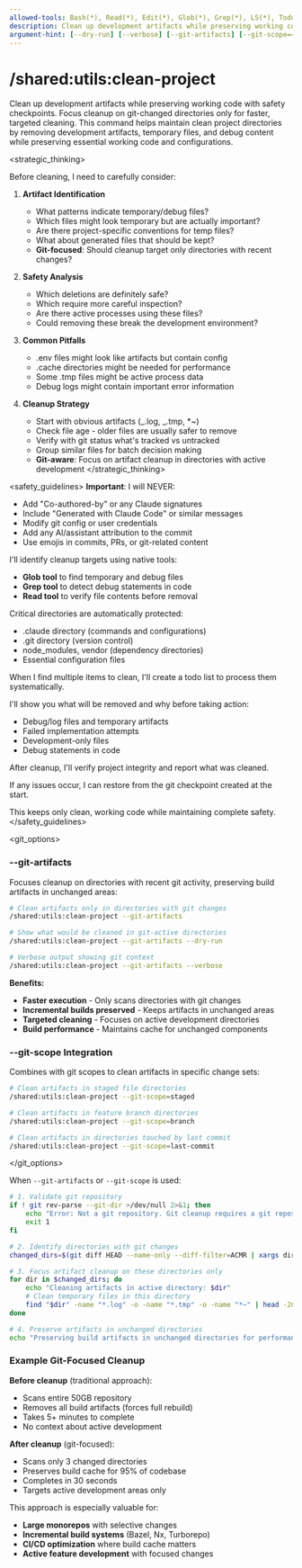 ```yaml
---
allowed-tools: Bash(*), Read(*), Edit(*), Glob(*), Grep(*), LS(*), TodoWrite(*)
description: Clean up development artifacts while preserving working code with safety checkpoints
argument-hint: [--dry-run] [--verbose] [--git-artifacts] [--git-scope=<scope>]
---
```


# /shared:utils:clean-project

<instructions>
Clean up development artifacts while preserving working code with safety checkpoints. Focus cleanup on git-changed directories only for faster, targeted cleaning.
</instructions>

<context>
This command helps maintain clean project directories by removing development artifacts, temporary files, and debug content while preserving essential working code and configurations.
</context>

<strategic_thinking>

<think>
Before cleaning, I need to carefully consider:

1. **Artifact Identification**
   - What patterns indicate temporary/debug files?
   - Which files might look temporary but are actually important?
   - Are there project-specific conventions for temp files?
   - What about generated files that should be kept?
   - **Git-focused**: Should cleanup target only directories with recent changes?

2. **Safety Analysis**
   - Which deletions are definitely safe?
   - Which require more careful inspection?
   - Are there active processes using these files?
   - Could removing these break the development environment?

3. **Common Pitfalls**
   - .env files might look like artifacts but contain config
   - .cache directories might be needed for performance
   - Some .tmp files might be active process data
   - Debug logs might contain important error information

4. **Cleanup Strategy**
   - Start with obvious artifacts (_.log, _.tmp, \*~)
   - Check file age - older files are usually safer to remove
   - Verify with git status what's tracked vs untracked
   - Group similar files for batch decision making
   - **Git-aware**: Focus on artifact cleanup in directories with active development
     </strategic_thinking>

<safety_guidelines>
**Important**: I will NEVER:

- Add "Co-authored-by" or any Claude signatures
- Include "Generated with Claude Code" or similar messages
- Modify git config or user credentials
- Add any AI/assistant attribution to the commit
- Use emojis in commits, PRs, or git-related content

I'll identify cleanup targets using native tools:

- **Glob tool** to find temporary and debug files
- **Grep tool** to detect debug statements in code
- **Read tool** to verify file contents before removal

Critical directories are automatically protected:

- .claude directory (commands and configurations)
- .git directory (version control)
- node_modules, vendor (dependency directories)
- Essential configuration files

When I find multiple items to clean, I'll create a todo list to process them systematically.

I'll show you what will be removed and why before taking action:

- Debug/log files and temporary artifacts
- Failed implementation attempts
- Development-only files
- Debug statements in code

After cleanup, I'll verify project integrity and report what was cleaned.

If any issues occur, I can restore from the git checkpoint created at the start.

This keeps only clean, working code while maintaining complete safety.
</safety_guidelines>

<git_options>

### --git-artifacts

Focuses cleanup on directories with recent git activity, preserving build artifacts in unchanged areas:

```bash
# Clean artifacts only in directories with git changes
/shared:utils:clean-project --git-artifacts

# Show what would be cleaned in git-active directories
/shared:utils:clean-project --git-artifacts --dry-run

# Verbose output showing git context
/shared:utils:clean-project --git-artifacts --verbose
```

**Benefits:**

- **Faster execution** - Only scans directories with git changes
- **Incremental builds preserved** - Keeps artifacts in unchanged areas
- **Targeted cleaning** - Focuses on active development directories
- **Build performance** - Maintains cache for unchanged components

### --git-scope Integration

Combines with git scopes to clean artifacts in specific change sets:

```bash
# Clean artifacts in staged file directories
/shared:utils:clean-project --git-scope=staged

# Clean artifacts in feature branch directories
/shared:utils:clean-project --git-scope=branch

# Clean artifacts in directories touched by last commit
/shared:utils:clean-project --git-scope=last-commit
```

</git_options>

<process>

When `--git-artifacts` or `--git-scope` is used:

```bash
# 1. Validate git repository
if ! git rev-parse --git-dir >/dev/null 2>&1; then
    echo "Error: Not a git repository. Git cleanup requires a git repository." >&2
    exit 1
fi

# 2. Identify directories with git changes
changed_dirs=$(git diff HEAD --name-only --diff-filter=ACMR | xargs dirname | sort -u)

# 3. Focus artifact cleanup on these directories only
for dir in $changed_dirs; do
    echo "Cleaning artifacts in active directory: $dir"
    # Clean temporary files in this directory
    find "$dir" -name "*.log" -o -name "*.tmp" -o -name "*~" | head -20
done

# 4. Preserve artifacts in unchanged directories
echo "Preserving build artifacts in unchanged directories for performance"
```

### Example Git-Focused Cleanup

**Before cleanup** (traditional approach):

- Scans entire 50GB repository
- Removes all build artifacts (forces full rebuild)
- Takes 5+ minutes to complete
- No context about active development

**After cleanup** (git-focused):

- Scans only 3 changed directories
- Preserves build cache for 95% of codebase
- Completes in 30 seconds
- Targets active development areas only

This approach is especially valuable for:

- **Large monorepos** with selective changes
- **Incremental build systems** (Bazel, Nx, Turborepo)
- **CI/CD optimization** where build cache matters
- **Active feature development** with focused changes
  </process>
